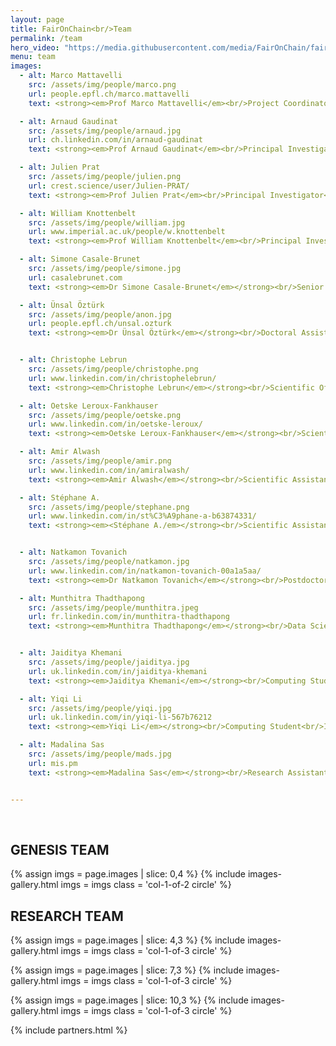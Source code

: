 ```yaml
---
layout: page
title: FairOnChain<br/>Team
permalink: /team
hero_video: "https://media.githubusercontent.com/media/FairOnChain/faironchain.github.io/main/assets/video/net.mp4"
menu: team
images:
  - alt: Marco Mattavelli
    src: /assets/img/people/marco.png
    url: people.epfl.ch/marco.mattavelli
    text: <strong><em>Prof Marco Mattavelli</em><br/>Project Coordinator & Principal Investigator</strong><br/>Professor<br/>École Polytechnique Fédérale de Lausanne

  - alt: Arnaud Gaudinat
    src: /assets/img/people/arnaud.jpg
    url: ch.linkedin.com/in/arnaud-gaudinat
    text: <strong><em>Prof Arnaud Gaudinat</em><br/>Principal Investigator</strong><br/>Professor<br/>Haute École de Gestion de Genève / Haute École Spécialisée de Suisse Occidentale

  - alt: Julien Prat
    src: /assets/img/people/julien.png
    url: crest.science/user/Julien-PRAT/
    text: <strong><em>Prof Julien Prat</em><br/>Principal Investigator</strong><br/>Head of Blockchain@X<br/>Researcher Director CNRS<br/>CREST, École Polytechnique

  - alt: William Knottenbelt
    src: /assets/img/people/william.jpg
    url: www.imperial.ac.uk/people/w.knottenbelt
    text: <strong><em>Prof William Knottenbelt</em><br/>Principal Investigator</strong><br/>Head of Centre for Cryptocurrency Research<br/>Professor<br/>Imperial College London

  - alt: Simone Casale-Brunet
    src: /assets/img/people/simone.jpg
    url: casalebrunet.com
    text: <strong><em>Dr Simone Casale-Brunet</em></strong><br/>Senior Researcher<br/>École Polytechnique Fédérale de Lausanne

  - alt: Ünsal Öztürk
    src: /assets/img/people/anon.jpg
    url: people.epfl.ch/unsal.ozturk 
    text: <strong><em>Dr Ünsal Öztürk</em></strong><br/>Doctoral Assistant<br/>École Polytechnique Fédérale de Lausanne


  - alt: Christophe Lebrun
    src: /assets/img/people/christophe.png
    url: www.linkedin.com/in/christophelebrun/
    text: <strong><em>Christophe Lebrun</em></strong><br/>Scientific Officer<br/>Haute École de Gestion de Genève / Haute École Spécialisée de Suisse Occidentale

  - alt: Oetske Leroux-Fankhauser
    src: /assets/img/people/oetske.png
    url: www.linkedin.com/in/oetske-leroux/
    text: <strong><em>Oetske Leroux-Fankhauser</em></strong><br/>Scientific Assistant<br/>Haute École de Gestion de Genève / Haute École Spécialisée de Suisse Occidentale

  - alt: Amir Alwash
    src: /assets/img/people/amir.png
    url: www.linkedin.com/in/amiralwash/
    text: <strong><em>Amir Alwash</em></strong><br/>Scientific Assistant<br/>Haute École de Gestion de Genève / Haute École Spécialisée de Suisse Occidentale

  - alt: Stéphane A.
    src: /assets/img/people/stephane.png
    url: www.linkedin.com/in/st%C3%A9phane-a-b63874331/ 
    text: <strong><em><Stéphane A./em></strong><br/>Scientific Assistant<br/>Haute École de Gestion de Genève / Haute École Spécialisée de Suisse Occidentale


  - alt: Natkamon Tovanich
    src: /assets/img/people/natkamon.jpg
    url: www.linkedin.com/in/natkamon-tovanich-00a1a5aa/
    text: <strong><em>Dr Natkamon Tovanich</em></strong><br/>Postdoctoral Researcher<br/>CREST, École Polytechnique

  - alt: Munthitra Thadthapong 
    src: /assets/img/people/munthitra.jpeg
    url: fr.linkedin.com/in/munthitra-thadthapong
    text: <strong><em>Munthitra Thadthapong</em></strong><br/>Data Science & AI Master's Student<br/>CREST, École Polytechnique


  - alt: Jaiditya Khemani
    src: /assets/img/people/jaiditya.jpg
    url: uk.linkedin.com/in/jaiditya-khemani
    text: <strong><em>Jaiditya Khemani</em></strong><br/>Computing Student<br/>Imperial College London

  - alt: Yiqi Li
    src: /assets/img/people/yiqi.jpg
    url: uk.linkedin.com/in/yiqi-li-567b76212
    text: <strong><em>Yiqi Li</em></strong><br/>Computing Student<br/>Imperial College London

  - alt: Madalina Sas
    src: /assets/img/people/mads.jpg
    url: mis.pm
    text: <strong><em>Madalina Sas</em></strong><br/>Research Assistant<br/>Imperial College London


---
```


<p>&nbsp;</p>

<h2 class="aqua">GENESIS TEAM</h2>

{% assign imgs = page.images | slice: 0,4 %}
{% include images-gallery.html imgs = imgs class = 'col-1-of-2 circle' %}


<h2 class="aqua">RESEARCH TEAM</h2>

{% assign imgs = page.images | slice: 4,3 %}
{% include images-gallery.html imgs = imgs class = 'col-1-of-3 circle' %}

{% assign imgs = page.images | slice: 7,3 %}
{% include images-gallery.html imgs = imgs class = 'col-1-of-3 circle' %}

{% assign imgs = page.images | slice: 10,3 %}
{% include images-gallery.html imgs = imgs class = 'col-1-of-3 circle' %}

{% include partners.html %}
